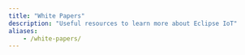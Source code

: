 ```yaml
---
title: "White Papers"
description: "Useful resources to learn more about Eclipse IoT"
aliases:
    - /white-papers/
---
```


